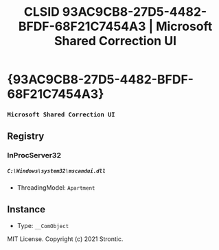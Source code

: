 ﻿---
title: "CLSID 93AC9CB8-27D5-4482-BFDF-68F21C7454A3 | Microsoft Shared Correction UI"
excerpt: What is COM-Object CLSID 93AC9CB8-27D5-4482-BFDF-68F21C7454A3?
---

# {93AC9CB8-27D5-4482-BFDF-68F21C7454A3}

### `Microsoft Shared Correction UI`

## Registry


### InProcServer32

##### `C:\Windows\system32\mscandui.dll`
* ThreadingModel: `Apartment`

## Instance

* Type: `__ComObject`

MIT License. Copyright (c) 2021 Strontic.


